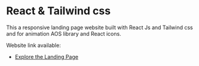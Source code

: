 # React & Tailwind css

This a responsive landing page website built with React Js and Tailwind css and for animation AOS library and React icons.

Website link available:

- [Explore the Landing Page](https://bistro-nine.vercel.app/) 
